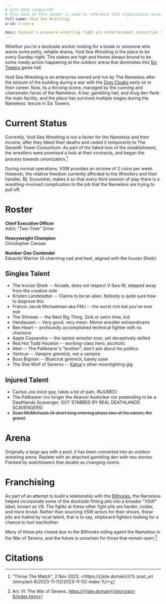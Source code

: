 ```yaml
---
# site data (required)
# This data in this header is used to reference this organization across the entire website. 
full-name: Void Sea Wrestling
w-id: v-sea-w

desc: Duskvol's premiere wrestling fight pit entertainment consortium in the Six Towers neighborhood, run by the Nameless.
---
```


Whether you're a dockside worker looking for a break or someone who wants some petty, reliable drama, Void Sea Wrestling is the place to be every Sunday night. The stakes are high and theres always bound to be some rowdy action happening at the outdoor arena that dominates this [Six Towers](six-towers) game hall.

Void Sea Wrestling is an enterprise owned and run by The Nameless after the seizure of the building during a war with the [Gray Cloaks](factions#graycloaks) early on in their career. Now, its a thriving scene, managed by the cunning and charismatic faces of the Nameless. A bar, gambling hall, and drug den flank the main facility, and the place has survived multiple sieges during the Nameless' tenure in Six Towers.

# Current Status
Currently, Void Sea Wrestling is not a factor for the Nameless and their income, after they faked their deaths and ceded it temporarily to The Seventh Tower Consortium. As part of the faked loss of the establishment, the wrestlers were promised a look at their contracts, and began the process towards unionization.[^throw-the-match]

During normal operations, VSW provides an income of 2 coins per week. However, the relative freedom currently afforded to the Wrestlers and their handler, BL Scoundrel, makes it so that every third session of play there is a wrestling-involved complication to the job that the Nameless are trying to pull off.



# Roster

**Chief Executive Officer**   
Adric "Two-Time" Grine

**Heavyweight Champion**   
Christopher Canaan

**Number One Contender**   
Eduardo Warrior (A charming cad and heel, aligned with the Iruvian Sheik)

## Singles Talent

* The Iruvian Sheik -- Arcade, does not respect V-Sea-W, stepped away from the creative side
* Kristen Landstadter -- Claims to be an alien. Nobody is quite sure how to disprove this
* Francis Jacob Michaelman aka FMJ -- the worst rich kid you've ever met
* The Shmeek -- the Next Big Thing. Sink or swim time, kid.
* Handausen -- Very good, very mean. Meme wrestler extraordinaire
* Ben Heart -- profoundly accomplished technical fighter with no charisma
* Apple Cassandra -- the laziest wrestler ever, yet deceptively skilled
* Red Hot Todd Houston -- working-class hero, alcoholic
* Abel -- The Pallbearer's "brother", don't ask about his politics
* Ventrue -- Vampire gimmick, not a vampire
* Boss Bigman -- Bluecoat gimmick, barely sane
* The She-Wolf of Severos -- [Katya](katya)'s other moonlighting gig

## Injured Talent

* Cactus Joe (nice guy, takes a lot of pain, INJURED)
* The Pallbearer (no longer the Akarosi Asskicker nor pretending to be a Deathlands Scavenger, GOT STABBED BY REAL DEATHLANDS SCAVENGERS)
* ~~Sean McMichaels (A short king entering phase two of his career, the grave)~~

# Arena

Originally a large spa with a pool, it has been converted into an outdoor wrestling arena. Replete with an attached gambling den with two stories. Flanked by watchtowers that double as changing rooms.

# Franchising

As part of an attempt to build a relationship with the [Billhooks](the-billhooks), the Nameless helped incorporate some of the dockside fihting pits into a broader "VSW" label, known as V8. The fights at these other fight pits are harder, colder, and more brutal. Rather than sourcing VSW actors for their shows, these pits are fueled by local talent, that is to say, shipboard fighters looking for a chance to hurt eachtother. 

Many of these pits closed due to the Billhooks siding againt the Nameless in the War of Sevens, and the future is uncertain for those that remain open.[^war-of-sevens]


# Citations

[^war-of-sevens]: Arc VI: The War of Sevens. <https://{{site.domain}}/story/act-6/index.html>
[^throw-the-match]: "Throw The Match", 2 Nov 2023. <https://{{site.domain}}{% post_url /story/act-6/2023-11-02/2023-11-02-index %}>